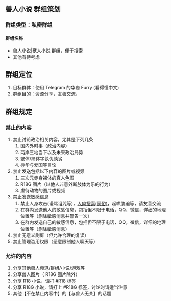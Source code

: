 ## 兽人小说 群组策划

### 群组类型：私密群组

#### 群组名称

- 兽人小说|獸人小説 群组，便于搜索
- 其他有待考虑

## 群组定位 

1. 目标群体：使用 Telegram 的华裔 Furry (看得懂中文)  
2. 群组目的：资源分享，友善交流，


## 群组规定

### 禁止的内容

1. 禁止讨论政治相关内容，尤其是下列几条
   1. 国内外时事（政治内容）
   1. 两岸三地当下以及未来政治局势
   1. 繁体/简体字孰优孰劣
   1. 辱华与爱国等言论
1. 禁止发送包括以下内容的图片或视频
   1. 三次元赤身裸体的真人色图
   1. R18G 图片（以他人非意外断肢体为乐的行为）
   1. 虐待动物的图片或视频
1. 禁止发送敏感信息
   1. 禁止人身攻击(谩骂诅咒等)，[人肉搜索(恶俗)](https://t.me/c/1209733645/71343)，起哄胁迫等，请友善交流
   1. 在群内发送他人的敏感信息，包括但不限于电话，QQ，微信，详细的地理位置等（删除敏感消息并警告一次）
   1. 在群内发送自己的敏感信息，包括但不限于电话，QQ，微信，详细的地理位置等（删除敏感消息）
1. 禁止无意义刷屏（但允许合理的复读）
1. 禁止管理滥用权限（恶意限制他人聊天等）

### 允许的内容

1. 分享其他兽人频道/群组/小说/游戏等
1. 分享兽人图片（ R18G 图片除外）
1. 分享 R18 小说，请打 #R18 标签
1. 分享 R18G 小说，请打上 #R18G 标签，讨论时请适当注意
1. 其他【不在禁止内容中】的【与兽人无关】的话题

